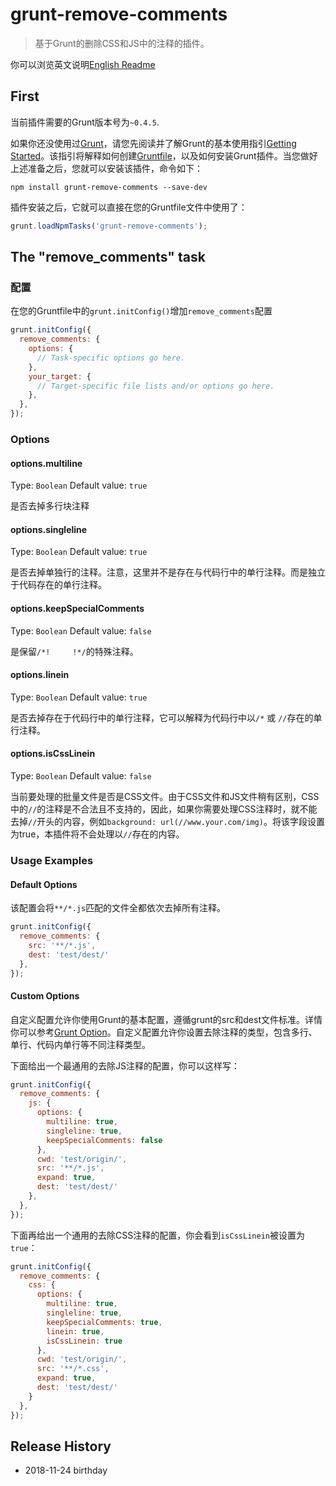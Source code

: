 # grunt-remove-comments

> 基于Grunt的删除CSS和JS中的注释的插件。

你可以浏览英文说明[English Readme](https://github.com/echoloyuk/grunt-remove-comments/blob/master/README.md)

## First

当前插件需要的Grunt版本号为`~0.4.5`.

如果你还没使用过[Grunt](http://gruntjs.com/)，请您先阅读并了解Grunt的基本使用指引[Getting Started](http://gruntjs.com/getting-started)。该指引将解释如何创建[Gruntfile](http://gruntjs.com/sample-gruntfile)，以及如何安装Grunt插件。当您做好上述准备之后，您就可以安装该插件，命令如下：

```shell
npm install grunt-remove-comments --save-dev
```

插件安装之后，它就可以直接在您的Gruntfile文件中使用了：

```js
grunt.loadNpmTasks('grunt-remove-comments');
```

## The "remove_comments" task

### 配置

在您的Gruntfile中的`grunt.initConfig()`增加`remove_comments`配置

```js
grunt.initConfig({
  remove_comments: {
    options: {
      // Task-specific options go here.
    },
    your_target: {
      // Target-specific file lists and/or options go here.
    },
  },
});
```

### Options

#### options.multiline
Type: `Boolean`
Default value: `true`

是否去掉多行块注释

#### options.singleline
Type: `Boolean`
Default value: `true`

是否去掉单独行的注释。注意，这里并不是存在与代码行中的单行注释。而是独立于代码存在的单行注释。

#### options.keepSpecialComments
Type: `Boolean`
Default value: `false`

是保留`/*!     !*/`的特殊注释。

#### options.linein
Type: `Boolean`
Default value: `true`

是否去掉存在于代码行中的单行注释，它可以解释为代码行中以`/*` 或 `//`存在的单行注释。

#### options.isCssLinein
Type: `Boolean`
Default value: `false`

当前要处理的批量文件是否是CSS文件。由于CSS文件和JS文件稍有区别，CSS中的`//`的注释是不合法且不支持的，因此，如果你需要处理CSS注释时，就不能去掉`//`开头的内容，例如`background: url(//www.your.com/img)`。将该字段设置为true，本插件将不会处理以`//`存在的内容。


### Usage Examples

#### Default Options

该配置会将`**/*.js`匹配的文件全都依次去掉所有注释。

```js
grunt.initConfig({
  remove_comments: {
    src: '**/*.js',
    dest: 'test/dest/'
  },
});
```

#### Custom Options

自定义配置允许你使用Grunt的基本配置，遵循grunt的src和dest文件标准。详情你可以参考[Grunt Option](https://www.gruntjs.net/configuring-tasks)。自定义配置允许你设置去除注释的类型，包含多行、单行、代码内单行等不同注释类型。

下面给出一个最通用的去除JS注释的配置，你可以这样写：

```js
grunt.initConfig({
  remove_comments: {
    js: {
      options: {
        multiline: true,
        singleline: true,
        keepSpecialComments: false
      },
      cwd: 'test/origin/',
      src: '**/*.js',
      expand: true,
      dest: 'test/dest/'
    },
  },
});
```

下面再给出一个通用的去除CSS注释的配置，你会看到`isCssLinein`被设置为`true`：

```js
grunt.initConfig({
  remove_comments: {
    css: {
      options: {
        multiline: true,
        singleline: true,
        keepSpecialComments: true,
        linein: true,
        isCssLinein: true
      },
      cwd: 'test/origin/',
      src: '**/*.css',
      expand: true,
      dest: 'test/dest/'
    }
  },
});
```


## Release History

- 2018-11-24 birthday

